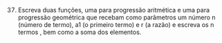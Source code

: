 
37) ​Escreva duas funções, uma para progressão aritmética e uma para progressão geométrica que recebam como parâmetros um número n (número de termo), ​a1​ (o primeiro termo) e ​r​ (a razão) e escreva os ​n​ termos , bem como a soma dos elementos.